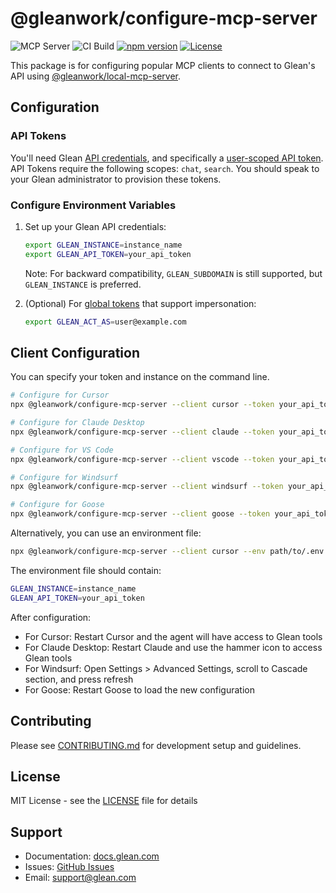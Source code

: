 # @gleanwork/configure-mcp-server

![MCP Server](https://badge.mcpx.dev?type=server 'MCP Server')
![CI Build](https://github.com/gleanwork/mcp-server/actions/workflows/ci.yml/badge.svg)
[![npm version](https://badge.fury.io/js/@gleanwork%2Fconfigure-mcp-server.svg)](https://badge.fury.io/js/@gleanwork%2Fconfigure-mcp-server)
[![License](https://img.shields.io/npm/l/@gleanwork%2Fmcp-server.svg)](https://github.com/gleanwork/mcp-server/blob/main/LICENSE)

This package is for configuring popular MCP clients to connect to Glean's API using [@gleanwork/local-mcp-server](https://github.com/gleanwork/mcp-server/tree/main/packages/local-mcp-server).

## Configuration

### API Tokens

You'll need Glean [API credentials](https://developers.glean.com/client/authentication#glean-issued-tokens), and specifically a [user-scoped API token](https://developers.glean.com/client/authentication#user). API Tokens require the following scopes: `chat`, `search`. You should speak to your Glean administrator to provision these tokens.

### Configure Environment Variables

1. Set up your Glean API credentials:

   ```bash
   export GLEAN_INSTANCE=instance_name
   export GLEAN_API_TOKEN=your_api_token
   ```

   Note: For backward compatibility, `GLEAN_SUBDOMAIN` is still supported, but `GLEAN_INSTANCE` is preferred.

1. (Optional) For [global tokens](https://developers.glean.com/indexing/authentication/permissions#global-tokens) that support impersonation:

   ```bash
   export GLEAN_ACT_AS=user@example.com
   ```

## Client Configuration

You can specify your token and instance on the command line.

```bash
# Configure for Cursor
npx @gleanwork/configure-mcp-server --client cursor --token your_api_token --instance instance_name

# Configure for Claude Desktop
npx @gleanwork/configure-mcp-server --client claude --token your_api_token --instance instance_name

# Configure for VS Code
npx @gleanwork/configure-mcp-server --client vscode --token your_api_token --instance instance_name

# Configure for Windsurf
npx @gleanwork/configure-mcp-server --client windsurf --token your_api_token --instance instance_name

# Configure for Goose
npx @gleanwork/configure-mcp-server --client goose --token your_api_token --instance instance_name
```

Alternatively, you can use an environment file:

```bash
npx @gleanwork/configure-mcp-server --client cursor --env path/to/.env.glean
```

The environment file should contain:

```bash
GLEAN_INSTANCE=instance_name
GLEAN_API_TOKEN=your_api_token
```

After configuration:

- For Cursor: Restart Cursor and the agent will have access to Glean tools
- For Claude Desktop: Restart Claude and use the hammer icon to access Glean tools
- For Windsurf: Open Settings > Advanced Settings, scroll to Cascade section, and press refresh
- For Goose: Restart Goose to load the new configuration

## Contributing

Please see [CONTRIBUTING.md](https://github.com/gleanwork/mcp-server/blob/main/CONTRIBUTING.md) for development setup and guidelines.

## License

MIT License - see the [LICENSE](LICENSE) file for details

## Support

- Documentation: [docs.glean.com](https://docs.glean.com)
- Issues: [GitHub Issues](https://github.com/gleanwork/mcp-server/issues)
- Email: [support@glean.com](mailto:support@glean.com)

